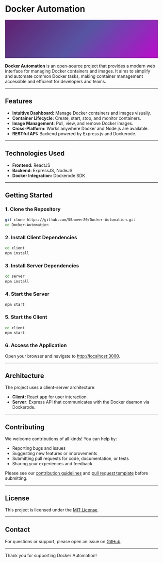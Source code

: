 # Docker Automation

![Docker Automation Banner](./assets/banner.gif)

**Docker Automation** is an open-source project that provides a modern web interface for managing Docker containers and images. It aims to simplify and automate common Docker tasks, making container management accessible and efficient for developers and teams.

---

## Features

- **Intuitive Dashboard:** Manage Docker containers and images visually.
- **Container Lifecycle:** Create, start, stop, and monitor containers.
- **Image Management:** Pull, view, and remove Docker images.
- **Cross-Platform:** Works anywhere Docker and Node.js are available.
- **RESTful API:** Backend powered by Express.js and Dockerode.

---

## Technologies Used

- **Frontend:** ReactJS
- **Backend:** ExpressJS, NodeJS
- **Docker Integration:** Dockerode SDK

---

## Getting Started

### 1. Clone the Repository

```sh
git clone https://github.com/SSameer20/Docker-Automation.git
cd Docker-Automation
```

### 2. Install Client Dependencies

```sh
cd client
npm install
```

### 3. Install Server Dependencies

```sh
cd server
npm install
```

### 4. Start the Server

```sh
npm start
```

### 5. Start the Client

```sh
cd client
npm start
```

### 6. Access the Application

Open your browser and navigate to [http://localhost:3000](http://localhost:3000).

---

## Architecture

The project uses a client-server architecture:

- **Client:** React app for user interaction.
- **Server:** Express API that communicates with the Docker daemon via Dockerode.

---

## Contributing

We welcome contributions of all kinds! You can help by:

- Reporting bugs and issues
- Suggesting new features or improvements
- Submitting pull requests for code, documentation, or tests
- Sharing your experiences and feedback

Please see our [contribution guidelines](.github/issue_template.md) and [pull request template](.github/pull_request_template.md) before submitting.

---

## License

This project is licensed under the [MIT License](LICENSE).

---

## Contact

For questions or support, please open an issue on [GitHub](https://github.com/SSameer20/Docker-Automation/issues).

---

Thank you for supporting Docker Automation!
